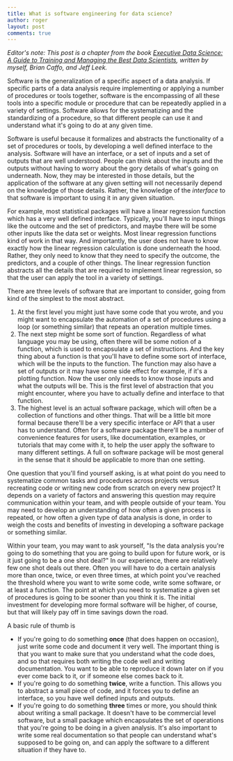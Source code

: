 ```yaml
---
title: What is software engineering for data science?
author: roger
layout: post
comments: true
---
```


*Editor's note: This post is a chapter from the book [Executive Data Science: A Guide to Training and Managing the Best Data Scientists](https://leanpub.com/eds), written by myself, Brian Caffo, and Jeff Leek.*

Software is the generalization of a specific aspect of a data analysis.
If specific parts of a data analysis require implementing or applying a number of procedures or tools together, software is the encompassing of all these tools into a specific module or procedure that can be repeatedly applied in a variety of settings. Software allows for the systematizing and the standardizing of a procedure, so that different people can use it and understand what it's going to do at any given time.

Software is useful because it formalizes and abstracts the functionality of a set of procedures or tools, by developing a well
defined interface to the analysis. Software will have an interface,
or a set of inputs and a set of outputs that are well understood. People can think about the inputs and the outputs without having to worry about the gory details of what's going on underneath. Now, they may be interested in those details, but the application of the software at any given setting will not necessarily depend on the knowledge of those details. Rather, the knowledge of the *interface* to that software is important to using it in any given situation.

For example, most statistical packages will have a linear regression function which has a very well defined interface. Typically, you'll have to input things like the outcome and the set of predictors, and maybe there will be some other inputs like the data set or weights. Most linear regression functions kind of work in that way. And importantly, the user does not have to know exactly how the linear regression calculation is done underneath the hood. Rather, they only need to know that they need to specify the outcome, the predictors, and a couple of other things. The linear regression function abstracts all the details that are required to implement linear regression, so that the user can apply the tool in a variety of settings.

There are three levels of software that are important to consider, going from kind of the simplest to the most abstract. 

1. At the first level you might just have some code that you wrote, and you might want to encapsulate the automation of a set of procedures using a loop (or something similar) that repeats an operation multiple times.
2. The next step might be some sort of function. Regardless of what language you may be using, often there will be some notion of a function, which is used to encapsulate a set of instructions. And the key thing about a function is that you'll have to define some sort of interface, which will be the inputs to the function. The function may also have a set of outputs or it may have some side effect for example, if it's a plotting function. Now the user only needs to know those inputs and what the outputs will be. This is the first level of abstraction that you might encounter, where you have to actually define and interface to that function.
3. The highest level is an actual software package, which will often be a collection of functions and other things. That will be a little bit more formal because there'll be a very specific interface or API that a user has to understand. Often for a software package there'll be a number of convenience features for users, like documentation, examples, or tutorials that may come with it, to help the user apply the software to many different settings. A full on software package will be most general in the sense that it should be applicable to more than one setting.

One question that you'll find yourself asking, is at what point do you need to systematize common tasks and procedures across projects versus recreating code or writing new code from scratch on every new project? It depends on a variety of factors and answering this question may require communication within your team, and with
people outside of your team. You may need to develop an understanding of how often a given process is repeated, or how often a given type of data analysis is done, in order to weigh the costs and benefits of investing in developing a software package or something similar.

Within your team, you may want to ask yourself, "Is the data analysis you're going to do something that you are going to build upon for future work, or is it just going to be a one shot deal?" In our experience, there are relatively few one shot deals out there. Often you will have to do a certain analysis more than once, twice, or even three times, at which point you've reached the threshold where you want to write some code, write some software, or at least a function. The point at which you need to systematize a given set of procedures is going to be sooner than you think it is. The initial investment for developing more formal software will be higher, of course, but that will likely pay off in time savings down the road.

A basic rule of thumb is

* If you're going to do something **once** (that does happen on occasion), just write some code and document it very well. The important thing is that you want to make sure that you understand what the code does, and so that requires both writing the code well and writing documentation. You want to be able to reproduce it down later on if you ever come back to it, or if someone else comes back to it.
* If you're going to do something **twice**, write a function. This allows you to abstract a small piece of code, and it forces you to define an interface, so you have well defined inputs and outputs.
* If you're going to do something **three** times or more, you should think about writing a small package. It doesn't have to be commercial level software, but a small package which encapsulates the set of operations that you're going to be doing in a given analysis. It's also important to write some real documentation so that people can understand what's supposed to be going on, and can apply the software to a different situation if they have to.


